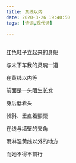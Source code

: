 ```yaml
---
title: 黄线以内
date: 2020-3-26 19:40:50
tags: [诗词,现代诗]

---
```


<br>红色鞋子立起来的身躯

与未下车我的灵魂一道

在黄线以内等



前面是一头陌生长发

身后低着头

倾斜、垂直着颤栗

在线与墙壁的夹角



雨淋湿黄线以外的地方

而她不得不前行
